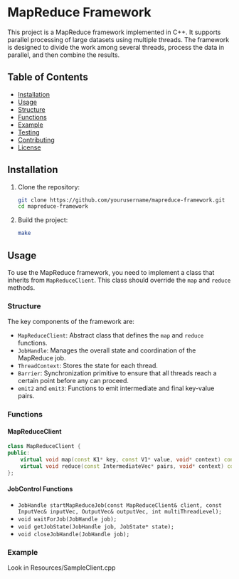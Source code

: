# MapReduce Framework

This project is a MapReduce framework implemented in C++. It supports parallel processing of large datasets using multiple threads. The framework is designed to divide the work among several threads, process the data in parallel, and then combine the results.

## Table of Contents

- [Installation](#installation)
- [Usage](#usage)
- [Structure](#structure)
- [Functions](#functions)
- [Example](#example)
- [Testing](#testing)
- [Contributing](#contributing)
- [License](#license)

## Installation

1. Clone the repository:
   ```bash
   git clone https://github.com/yourusername/mapreduce-framework.git
   cd mapreduce-framework
   ```

2. Build the project:
   ```bash
   make
   ```

## Usage

To use the MapReduce framework, you need to implement a class that inherits from `MapReduceClient`. This class should override the `map` and `reduce` methods.

### Structure

The key components of the framework are:

- `MapReduceClient`: Abstract class that defines the `map` and `reduce` functions.
- `JobHandle`: Manages the overall state and coordination of the MapReduce job.
- `ThreadContext`: Stores the state for each thread.
- `Barrier`: Synchronization primitive to ensure that all threads reach a certain point before any can proceed.
- `emit2` and `emit3`: Functions to emit intermediate and final key-value pairs.

### Functions

#### MapReduceClient

```cpp
class MapReduceClient {
public:
    virtual void map(const K1* key, const V1* value, void* context) const = 0;
    virtual void reduce(const IntermediateVec* pairs, void* context) const = 0;
};
```

#### JobControl Functions

- `JobHandle startMapReduceJob(const MapReduceClient& client, const InputVec& inputVec, OutputVec& outputVec, int multiThreadLevel);`
- `void waitForJob(JobHandle job);`
- `void getJobState(JobHandle job, JobState* state);`
- `void closeJobHandle(JobHandle job);`

### Example

Look in Resources/SampleClient.cpp
